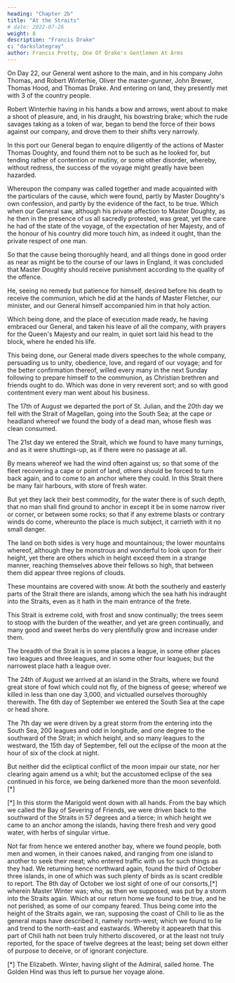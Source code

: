 ```yaml
---
heading: "Chapter 2b"
title: "At the Straits"
# date: 2022-07-26
weight: 8
description: "Francis Drake"
c: "darkslategray"
author: Francis Pretty, One Of Drake's Gentlemen At Arms
---
```



On Day 22, our General went ashore to the main, and in his company John Thomas, and Robert Winterhie, Oliver the master-gunner, John Brewer, Thomas Hood, and Thomas Drake. And entering on land, they presently met with 3 of the country people.

Robert Winterhie having in his hands a bow and arrows, went about to make a shoot of pleasure, and, in his draught, his bowstring brake; which the rude savages taking as a token of war, began to bend the force of their bows against our company, and drove them to their shifts very narrowly.

In this port our General began to enquire diligently of the actions of Master Thomas Doughty, and found them not to be such as he looked for, but tending rather of contention or mutiny, or some other disorder, whereby, without redress, the success of the voyage might greatly have been hazarded.

Whereupon the company was called together and made acquainted with the particulars of the cause, which were found, partly by Master Doughty's own confession, and partly by the evidence of the fact, to be true. Which when our General saw, although his private affection to Master Doughty, as he then in the presence of us all sacredly protested, was great, yet the care he had of the state of the voyage, of the expectation of her Majesty, and of the honour of his country did more touch him, as indeed it ought, than the private respect of one man.

So that the cause being thoroughly heard, and all things done in good order as near as might be to the course of our laws in England, it was concluded that Master Doughty should receive punishment according to the quality of the offence. 

He, seeing no remedy but patience for himself, desired before his death to receive the communion, which he did at the hands of Master Fletcher, our minister, and our General himself accompanied him in that holy action. 

Which being done, and the place of execution made ready, he having embraced our General, and taken his leave of all the company, with prayers for the Queen's Majesty and our realm, in quiet sort laid his head to the block, where he ended his life. 

This being done, our General made divers speeches to the whole company, persuading us to unity, obedience, love, and regard of our voyage; and for the better confirmation thereof, willed every many in the next Sunday following to prepare himself to the communion, as Christian brethren and friends ought to do. Which was done in very reverent sort; and so with good contentment every man went about his business.

The 17th of August we departed the port of St. Julian, and the 20th day we fell with the Strait of Magellan, going into the South Sea; at the cape or headland whereof we found the body of a dead man, whose flesh was clean consumed. 

The 21st day we entered the Strait, which we found to have many turnings, and as it were shuttings-up, as if there were no passage at all. 

By means whereof we had the wind often against us; so that some of the fleet recovering a cape or point of land, others should be forced to turn back again, and to come to an anchor where they could. In this Strait there be many fair harbours, with store of fresh water. 

But yet they lack their best commodity, for the water there is of such depth, that no man shall find ground to anchor in except it be in some narrow river or corner, or between some rocks; so that if any extreme blasts or contrary winds do come, whereunto the place is much subject, it carrieth with it no small danger. 

The land on both sides is very huge and mountainous; the lower mountains whereof, although they be monstrous and wonderful to look upon for their height, yet there are others which in height exceed them in a strange manner, reaching themselves above their fellows so high, that between them did appear three regions of clouds. 

These mountains are covered with snow. At both the southerly and easterly parts of the Strait there are islands, among which the sea hath his indraught into the Straits, even as it hath in the main entrance of the frete.

This Strait is extreme cold, with frost and snow continually; the trees seem to stoop with the burden of the weather, and yet are green continually, and many good and sweet herbs do very plentifully grow and increase under them.

The breadth of the Strait is in some places a league, in some other places two leagues and three leagues, and in some other four leagues; but the narrowest place hath a league over.

The 24th of August we arrived at an island in the Straits, where we found great store of fowl which could not fly, of the bigness of geese; whereof we killed in less than one day 3,000, and victualled ourselves thoroughly therewith. The 6th day of September we entered the South Sea at the cape or head shore. 

The 7th day we were driven by a great storm from the entering into the South Sea, 200 leagues and odd in longitude, and one degree to the southward of the Strait; in which height, and so many leagues to the westward, the 15th day of September, fell out the eclipse of the moon at the hour of six of the clock at night. 

But neither did the ecliptical conflict of the moon impair our state, nor her clearing again amend us a whit; but the accustomed eclipse of the sea continued in his force, we being darkened more than the moon sevenfold.[*]


[*] In this storm the Marigold went down with all hands.
From the bay which we called the Bay of Severing of Friends, we were driven back to the southward of the Straits in 57 degrees and a tierce; in which height we came to an anchor among the islands, having there fresh and very good water, with herbs of singular virtue. 

Not far from hence we entered another bay, where we found people, both men and women, in their canoes naked, and ranging from one island to another to seek their meat; who entered traffic with us for such things as they had. We returning hence northward again, found the third of October three islands, in one of which was such plenty of birds as is scant credible to report. The 8th day of October we lost sight of one of our consorts,[*] wherein Master Winter was; who, as then we supposed, was put by a storm into the Straits again. Which at our return home we found to be true, and he not perished, as some of our company feared. Thus being come into the height of the Straits again, we ran, supposing the coast of Chili to lie as the general maps have described it, namely north-west; which we found to lie and trend to the north-east and eastwards. Whereby it appeareth that this part of Chili hath not been truly hitherto discovered, or at the least not truly reported, for the space of twelve degrees at the least; being set down either of purpose to deceive, or of ignorant conjecture.


[*] The Elizabeth. Winter, having slight of the Admiral, sailed home. The Golden Hind was thus left to pursue her voyage alone.

